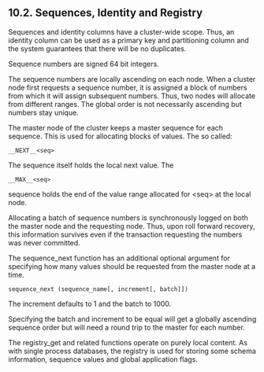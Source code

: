 <div>

<div>

<div>

<div>

## 10.2. Sequences, Identity and Registry

</div>

</div>

</div>

Sequences and identity columns have a cluster-wide scope. Thus, an
identity column can be used as a primary key and partitioning column and
the system guarantees that there will be no duplicates.

Sequence numbers are signed 64 bit integers.

The sequence numbers are locally ascending on each node. When a cluster
node first requests a sequence number, it is assigned a block of numbers
from which it will assign subsequent numbers. Thus, two nodes will
allocate from different ranges. The global order is not necessarily
ascending but numbers stay unique.

The master node of the cluster keeps a master sequence for each
sequence. This is used for allocating blocks of values. The so called:

``` programlisting
__NEXT__<seq>
```

The sequence itself holds the local next value. The

``` programlisting
__MAX__<seq>
```

sequence holds the end of the value range allocated for \<seq\> at the
local node.

Allocating a batch of sequence numbers is synchronously logged on both
the master node and the requesting node. Thus, upon roll forward
recovery, this information survives even if the transaction requesting
the numbers was never committed.

The sequence_next function has an additional optional argument for
specifying how many values should be requested from the master node at a
time.

``` programlisting
sequence_next (sequence_name[, increment[, batch]])
```

The increment defaults to 1 and the batch to 1000.

Specifying the batch and increment to be equal will get a globally
ascending sequence order but will need a round trip to the master for
each number.

The registry_get and related functions operate on purely local content.
As with single process databases, the registry is used for storing some
schema information, sequence values and global application flags.

</div>

